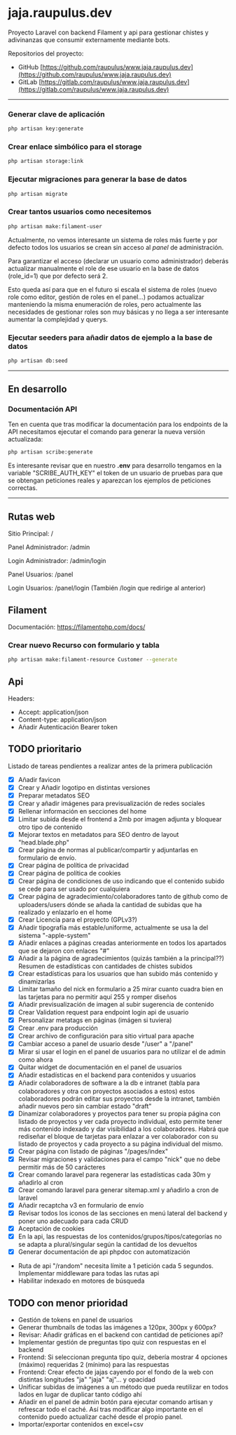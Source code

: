 # jaja.raupulus.dev

Proyecto Laravel con backend Filament y api para gestionar chistes y adivinanzas que consumir externamente mediante bots.

Repositorios del proyecto:
- GitHub [https://github.com/raupulus/www.jaja.raupulus.dev](https://github.com/raupulus/www.jaja.raupulus.dev)
- GitLab [https://gitlab.com/raupulus/www.jaja.raupulus.dev](https://gitlab.com/raupulus/www.jaja.raupulus.dev)

---


### Generar clave de aplicación

```bash
php artisan key:generate
```

### Crear enlace simbólico para el storage

```bash
php artisan storage:link
```

### Ejecutar migraciones para generar la base de datos

```bash
php artisan migrate
```

### Crear tantos usuarios como necesitemos

```bash
php artisan make:filament-user
```

Actualmente, no vemos interesante un sistema de roles más fuerte y por defecto todos los usuarios se crean sin acceso
al *panel* de administración.

Para garantizar el acceso (declarar un usuario como administrador) deberás actualizar manualmente el role de ese usuario
en la base de datos (role_id=1) que por defecto será 2.

Esto queda así para que en el futuro si escala el sistema de roles (nuevo role como editor, gestión de roles en el panel...)
podamos actualizar manteniendo la misma enumeración de roles, pero actualmente las necesidades de gestionar roles son 
muy básicas y no llega a ser interesante aumentar la complejidad y querys.

### Ejecutar seeders para añadir datos de ejemplo a la base de datos

```bash
php artisan db:seed
```

--- 

## En desarrollo

### Documentación API

Ten en cuenta que tras modificar la documentación para los endpoints de la API necesitamos ejecutar el comando
para generar la nueva versión actualizada:

```bash
php artisan scribe:generate
```

Es interesante revisar que en nuestro **.env** para desarrollo tengamos en la variable "SCRIBE_AUTH_KEY" el token
de un usuario de pruebas para que se obtengan peticiones reales y aparezcan los ejemplos de peticiones correctas.

---

## Rutas web

Sitio Principal: /

Panel Administrador: /admin

Login Administrador: /admin/login

Panel Usuarios: /panel

Login Usuarios: /panel/login (También /login que redirige al anterior)


## Filament

Documentación: https://filamentphp.com/docs/

### Crear nuevo Recurso con formulario y tabla

```bash
php artisan make:filament-resource Customer --generate
```


## Api

Headers:

- Accept: application/json
- Content-type: application/json
- Añadir Autenticación Bearer token


## TODO prioritario

Listado de tareas pendientes a realizar antes de la primera publicación

- [x] Añadir favicon
- [x] Crear y Añadir logotipo en distintas versiones
- [x] Preparar metadatos SEO
- [x] Crear y añadir imágenes para previsualización de redes sociales
- [x] Rellenar información en secciones del home
- [x] Limitar subida desde el frontend a 2mb por imagen adjunta y bloquear otro tipo de contenido
- [x] Mejorar textos en metadatos para SEO dentro de layout "head.blade.php"
- [x] Crear página de normas al publicar/compartir y adjuntarlas en formulario de envío.
- [x] Crear página de política de privacidad
- [x] Crear página de política de cookies
- [x] Crear página de condiciones de uso indicando que el contenido subido se cede para ser usado por cualquiera
- [x] Crear página de agradecimiento/colaboradores tanto de github como de uploaders/users dónde se añada la cantidad de subidas que ha realizado y enlazarlo en el home
- [x] Crear Licencia para el proyecto (GPLv3?)
- [x] Añadir tipografía más estable/uniforme, actualmente se usa la del sistema "-apple-system"
- [x] Añadir enlaces a páginas creadas anteriormente en todos los apartados que se dejaron con enlaces "#"
- [x] Añadir a la página de agradecimientos (quizás también a la principal??) Resumen de estadísticas con cantidades de chistes subidos
- [x] Crear estadísticas para los usuarios que han subido más contenido y dinamizarlas
- [x] Limitar tamaño del nick en formulario a 25 mirar cuanto cuadra bien en las tarjetas para no permitir aquí 255 y romper diseños
- [x] Añadir previsualización de imagen al subir sugerencia de contenido
- [x] Crear Validation request para endpoint login api de usuario
- [x] Personalizar metatags en páginas (imágen si tuviera)
- [x] Crear .env para producción
- [x] Crear archivo de configuración para sitio virtual para apache
- [x] Cambiar acceso a panel de usuario desde "/user" a "/panel"
- [x] Mirar si usar el login en el panel de usuarios para no utilizar el de admin como ahora
- [x] Quitar widget de documentación en el panel de usuarios
- [x] Añadir estadísticas en el backend para contenidos y usuarios
- [x] Añadir colaboradores de software a la db e intranet (tabla para colaboradores y otra con proyectos asociados a estos)
estos colaboradores podrán editar sus proyectos desde la intranet, también añadir nuevos pero sin cambiar estado "draft"
- [x] Dinamizar colaboradores y proyectos para tener su propia página con listado de proyectos y ver cada proyecto individual,
esto permite tener más contenido indexado y dar visibilidad a los colaboradores. Habrá que rediseñar el bloque de
tarjetas para enlazar a ver colaborador con su listado de proyectos y cada proyecto a su página individual del mismo.
- [x] Crear página con listado de páginas "/pages/index"
- [x] Revisar migraciones y validaciones para el campo "nick" que no debe permitir más de 50 carácteres
- [x] Crear comando laravel para regenerar las estadísticas cada 30m y añadirlo al cron
- [x] Crear comando laravel para generar sitemap.xml y añadirlo a cron de laravel
- [x] Añadir recaptcha v3 en formulario de envío
- [x] Revisar todos los iconos de las secciones en menú lateral del backend y poner uno adecuado para cada CRUD
- [x] Aceptación de cookies
- [x] En la api, las respuestas de los contenidos/grupos/tipos/categorías no se adapta a plural/singular según la cantidad de los devueltos
- [x] Generar documentación de api phpdoc con automatización
- Ruta de api "/random" necesita límite a 1 petición cada 5 segundos. Implementar middleware para todas las rutas api
- Habilitar indexado en motores de búsqueda

## TODO con menor prioridad

- Gestión de tokens en panel de usuarios
- Generar thumbnails de todas las imágenes a 120px, 300px y 600px?
- Revisar: Añadir gráficas en el backend con cantidad de peticiones api?
- Implementar gestión de preguntas tipo quiz con respuestas en el backend
- Frontend: Si seleccionan pregunta tipo quiz, debería mostrar 4 opciones (máximo) requeridas 2 (mínimo) para las respuestas
- Frontend: Crear efecto de jajas cayendo por el fondo de la web con distintas longitudes "ja" "jaja" "aj"... y opacidad
- Unificar subidas de imágenes a un método que pueda reutilizar en todos lados en lugar de duplicar tanto código ahí
- Añadir en el panel de admin botón para ejecutar comando artisan y refrescar todo el caché. Así tras modificar
algo importante en el contenido puedo actualizar caché desde el propio panel.
- Importar/exportar contenidos en excel+csv
